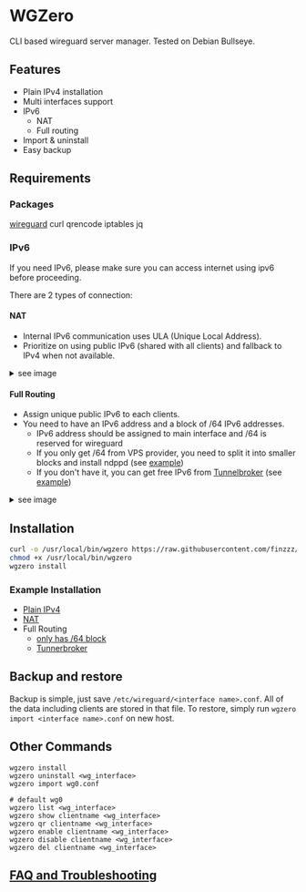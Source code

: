 # WGZero
CLI based wireguard server manager. Tested on Debian Bullseye.

## Features
- Plain IPv4 installation
- Multi interfaces support
- IPv6
  - NAT
  - Full routing
- Import & uninstall
- Easy backup

## Requirements
### Packages
[wireguard](https://www.wireguard.com/install/) curl qrencode iptables jq

### IPv6
If you need IPv6, please make sure you can access internet using ipv6 before proceeding.

There are 2 types of connection:
#### NAT
- Internal IPv6 communication uses ULA (Unique Local Address).
- Prioritize on using public IPv6 (shared with all clients) and fallback to IPv4 when not available.
<details>
  <summary>see image</summary>
  <img src="https://raw.githubusercontent.com/finzzz/wgzero/master/static/nat.jpg" width="500" height="300">
</details>

#### Full Routing
- Assign unique public IPv6 to each clients.
- You need to have an IPv6 address and a block of /64 IPv6 addresses.
  - IPv6 address should be assigned to main interface and /64 is reserved for wireguard
  - If you only get /64 from VPS provider, you need to split it into smaller blocks and install ndppd (see [example](docs/fr.md))
  - If you don't have it, you can get free IPv6 from [Tunnelbroker](https://tunnelbroker.net/) (see [example](docs/tunnelbroker.md))
<details>
  <summary>see image</summary>
  <img src="https://raw.githubusercontent.com/finzzz/wgzero/master/static/fr.jpg" width="500" height="275">
</details>

## Installation
```bash
curl -o /usr/local/bin/wgzero https://raw.githubusercontent.com/finzzz/wgzero/master/wgzero
chmod +x /usr/local/bin/wgzero
wgzero install
```

### Example Installation
- [Plain IPv4](docs/v4.md)
- [NAT](docs/nat.md)
- Full Routing
  - [only has /64 block](docs/fr.md)
  - [Tunnerbroker](docs/tunnelbroker.md)

## Backup and restore
Backup is simple, just save `/etc/wireguard/<interface name>.conf`. All of the data including clients are stored in that file.
To restore, simply run `wgzero import <interface name>.conf` on new host.

## Other Commands
```
wgzero install
wgzero uninstall <wg_interface>
wgzero import wg0.conf

# default wg0
wgzero list <wg_interface>
wgzero show clientname <wg_interface> 
wgzero qr clientname <wg_interface> 
wgzero enable clientname <wg_interface>
wgzero disable clientname <wg_interface> 
wgzero del clientname <wg_interface>
```

## [FAQ and Troubleshooting](docs/faq.md)